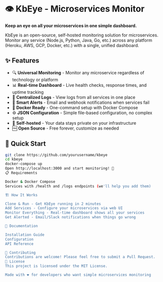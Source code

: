 # 👁️ KbEye - Microservices Monitor

**Keep an eye on all your microservices in one simple dashboard.**

KbEye is an open-source, self-hosted monitoring solution for microservices. Monitor any service (Node.js, Python, Java, Go, etc.) across any platform (Heroku, AWS, GCP, Docker, etc.) with a single, unified dashboard.

## ✨ Features

- 🔍 **Universal Monitoring** - Monitor any microservice regardless of technology or platform
- 📊 **Real-time Dashboard** - Live health checks, response times, and uptime tracking
- 📝 **Centralized Logs** - View logs from all services in one place
- 🚨 **Smart Alerts** - Email and webhook notifications when services fail
- 🐳 **Docker Ready** - One-command setup with Docker Compose
- ⚙️ **JSON Configuration** - Simple file-based configuration, no complex setup
- 🔧 **Self-hosted** - Your data stays private on your infrastructure
- 🆓 **Open Source** - Free forever, customize as needed

## 🚀 Quick Start

```bash
git clone https://github.com/yourusername/kbeye
cd kbeye
docker-compose up
Open http://localhost:3000 and start monitoring! 🎉
📋 Requirements

Docker & Docker Compose
Services with /health and /logs endpoints (we'll help you add them)

🏗️ How It Works

Clone & Run - Get KbEye running in 2 minutes
Add Services - Configure your microservices via web UI
Monitor Everything - Real-time dashboard shows all your services
Get Alerted - Email/Slack notifications when things go wrong

📖 Documentation

Installation Guide
Configuration
API Reference

🤝 Contributing
Contributions are welcome! Please feel free to submit a Pull Request.
📄 License
This project is licensed under the MIT License.

Made with ❤️ for developers who want simple microservices monitoring